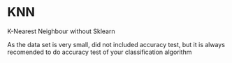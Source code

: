 # KNN
K-Nearest Neighbour without Sklearn

As the data set is very small, did not included accuracy test, but it is always recomended to do accuracy test of your classification algorithm
